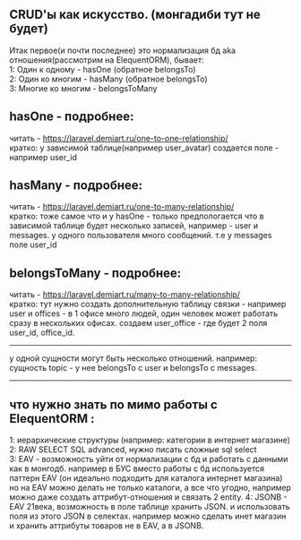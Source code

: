 ## CRUD'ы как искусство. (монгадиби тут не будет)  
Итак первое(и почти последнее) это нормализация бд aka отношения(рассмотрим на ElequentORM), бывает:  
1: Один к одному - hasOne (обратное belongsTo)  
2: Один ко многим - hasMany (обратное belongsTo)  
3: Многие ко многим - belongsToMany   
## hasOne - подробнее:  
читать - https://laravel.demiart.ru/one-to-one-relationship/  
кратко: у зависимой таблице(например user_avatar) создается поле - например user_id  
## hasMany - подробнее:  
читать - https://laravel.demiart.ru/one-to-many-relationship/  
кратко: тоже самое что и у hasOne - только предпологается что в зависимой таблице будет несколько записей, например - user и messages. у одного пользователя много сообщений. т.е у messages поле user_id  
## belongsToMany - подробнее:  
читать - https://laravel.demiart.ru/many-to-many-relationship/  
кратко: тут нужно создать дополнительную таблицу связки - например user и offices - в 1 офисе много людей, один человек может работать сразу в нескольких офисах. создаем user_office - где будет 2 поля user_id, office_id.  

---



у одной сущности могут быть несколько отношений. например:  
сущность topic - у нее belongsTo с user и belongsTo с messages.  

---


## что нужно знать по мимо работы с ElequentORM :  
1: иерархические структуры (например: категории в интернет магазине)  
2: RAW SELECT SQL advanced, нужно писать сложные sql select  
3: EAV - возможность уйти от нормализации с бд и работать с данными как в монгодб. например в БУС вместо работы с бд используется паттерн EAV (он идеально подходить для каталога интернет магазина) но на EAV можно делать не только каталоги, а все что угодно, например можно даже создать аттрибут-отношения и связать 2 entity.
4: JSONB - EAV 21века, возможность в поле таблице хранить JSON. и использовать поля из этого JSON в селектах. например можно сделать инет магазин и хранить аттрибуты товаров не в EAV, а в JSONB.